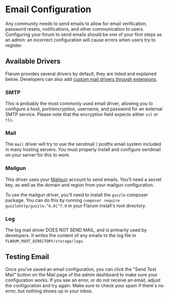 # Email Configuration

Any community needs to send emails to allow for email verification, password resets, notifications, and other communication to users. Configuring your forum to send emails should be one of your first steps as an admin: an incorrect configuration will cause errors when users try to register.

## Available Drivers

Flarum provides several drivers by default, they are listed and explained below. Developers can also add [custom mail drivers through extensions](extend/mail.md).

### SMTP

This is probably the most commonly used email driver, allowing you to configure a host, port/encryption, username, and password for an external SMTP service. Please note that the encryption field expects either `ssl` or `tls`.

### Mail

The `mail` driver will try to use the sendmail / postfix email system included in many hosting servers. You must properly install and configure sendmail on your server for this to work.

### Mailgun

This driver uses your [Mailgun](https://www.mailgun.com/) account to send emails. You'll need a secret key, as well as the domain and region from your mailgun configuration.

To use the mailgun driver, you'll need to install the `guzzle` composer package. You can do this by running `composer require guzzlehttp/guzzle:^6.0|^7.0` in your Flarum install's root directory.

### Log

The log mail driver DOES NOT SEND MAIL, and is primarily used by developers. It writes the content of any emails to the log file in `FLARUM_ROOT_DIRECTORY/storage/logs`.

## Testing Email

Once you've saved an email configuration, you can click the "Send Test Mail" button on the Mail page of the admin dashboard to make sure your configuration works. If you see an error, or do not receive an email, adjust the configuration and try again. Make sure to check your spam if there's no error, but nothing shows up in your inbox.
